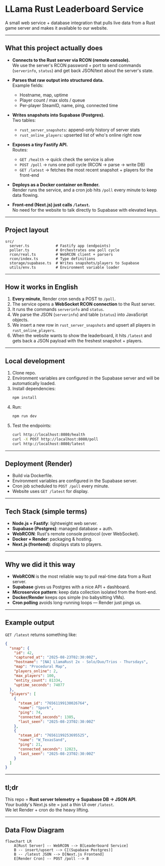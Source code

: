 # LLama Rust Leaderboard Service

A small web service + database integration that pulls live data from a Rust game server and makes it available to our website.

---

## What this project actually does

- **Connects to the Rust server via RCON (remote console).**  
  We use the server's RCON password + port to send commands (`serverinfo`, `status`) and get back JSON/text about the server's state.

- **Parses that raw output into structured data.**  
  Example fields:
  - Hostname, map, uptime
  - Player count / max slots / queue
  - Per-player SteamID, name, ping, connected time

- **Writes snapshots into Supabase (Postgres).**  
  Two tables:
  - `rust_server_snapshots`: append-only history of server stats
  - `rust_online_players`: upserted list of who's online right now

- **Exposes a tiny Fastify API.**  
  Routes:
  - `GET /health` → quick check the service is alive  
  - `POST /poll` → runs one poll cycle (RCON → parse → write DB)  
  - `GET /latest` → fetches the most recent snapshot + players for the front-end  

- **Deploys as a Docker container on Render.**  
  Render runs the service, and a cron job hits `/poll` every minute to keep data flowing.

- **Front-end (Next.js) just calls `/latest`.**  
  No need for the website to talk directly to Supabase with elevated keys.

---

## Project layout

```
src/
  server.ts            # Fastify app (endpoints)
  poller.ts            # Orchestrates one poll cycle
  rcon/real.ts         # WebRCON client + parsers
  rcon/index.ts        # Type definitions
  storage/supabase.ts  # Writes snapshots/players to Supabase
  utils/env.ts         # Environment variable loader
```

---

## How it works in English

1. **Every minute**, Render cron sends a POST to `/poll`.  
2. The service opens a **WebSocket RCON connection** to the Rust server.  
3. It runs the commands `serverinfo` and `status`.  
4. We parse the JSON (`serverinfo`) and table (`status`) into JavaScript objects.  
5. We insert a new row in `rust_server_snapshots` and upsert all players in `rust_online_players`.  
6. When the website wants to show the leaderboard, it hits `/latest` and gets back a JSON payload with the freshest snapshot + players.

---

## Local development

1. Clone repo.
2. Environment variables are configured in the Supabase server and will be automatically loaded.
3. Install dependencies:  
   ```bash
   npm install
   ```
4. Run:  
   ```bash
   npm run dev
   ```
5. Test the endpoints:  
   ```bash
   curl http://localhost:8080/health
   curl -X POST http://localhost:8080/poll
   curl http://localhost:8080/latest
   ```

---

## Deployment (Render)

- Build via Dockerfile.  
- Environment variables are configured in the Supabase server.  
- Cron job scheduled to `POST /poll` every minute.  
- Website uses `GET /latest` for display.

---

## Tech Stack (simple terms)

- **Node.js + Fastify**: lightweight web server.  
- **Supabase (Postgres)**: managed database + auth.  
- **WebRCON**: Rust's remote console protocol (over WebSocket).  
- **Docker + Render**: packaging & hosting.  
- **Next.js (frontend)**: displays stats to players.

---

## Why we did it this way

- **WebRCON** is the most reliable way to pull real-time data from a Rust server.  
- **Supabase** gives us Postgres with a nice API + dashboard.  
- **Microservice pattern**: keep data collection isolated from the front-end.  
- **Docker/Render** keeps ops simple (no babysitting VMs).  
- **Cron polling** avoids long-running loops — Render just pings us.

---

## Example output

`GET /latest` returns something like:

```json
{
  "snap": {
    "id": 42,
    "captured_at": "2025-08-23T02:30:00Z",
    "hostname": "[NA] LlamaRust 2x - Solo/Duo/Trios - Thursdays",
    "map": "Procedural Map",
    "players_online": 2,
    "max_players": 100,
    "entity_count": 81334,
    "uptime_seconds": 74077
  },
  "players": [
    {
      "steam_id": "76561199130026764",
      "name": "Spork",
      "ping": 74,
      "connected_seconds": 1385,
      "last_seen": "2025-08-23T02:30:00Z"
    },
    {
      "steam_id": "76561199253695525",
      "name": "W_TexasSand",
      "ping": 21,
      "connected_seconds": 12823,
      "last_seen": "2025-08-23T02:30:00Z"
    }
  ]
}
```

---

## tl;dr

This repo = **Rust server telemetry → Supabase DB → JSON API**.  
Your buddy's Next.js site = just a thin UI over `/latest`.  
We let Render + cron do the heavy lifting.

---

## Data Flow Diagram

```mermaid
flowchart LR
    A[Rust Server] -- WebRCON --> B[Leaderboard Service]
    B -- insert/upsert --> C[(Supabase Postgres)]
    B -- /latest JSON --> D[Next.js Frontend]
    E[Render Cron] -- POST /poll --> B
```
